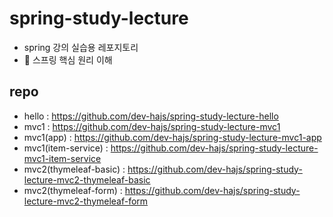 # spring-study-lecture
* spring 강의 실습용 레포지토리
* 🌱 스프링 핵심 원리 이해

## repo
* hello : https://github.com/dev-hajs/spring-study-lecture-hello
* mvc1 : https://github.com/dev-hajs/spring-study-lecture-mvc1
* mvc1(app) : https://github.com/dev-hajs/spring-study-lecture-mvc1-app
* mvc1(item-service) : https://github.com/dev-hajs/spring-study-lecture-mvc1-item-service
* mvc2(thymeleaf-basic) : https://github.com/dev-hajs/spring-study-lecture-mvc2-thymeleaf-basic
* mvc2(thymeleaf-form) : https://github.com/dev-hajs/spring-study-lecture-mvc2-thymeleaf-form
